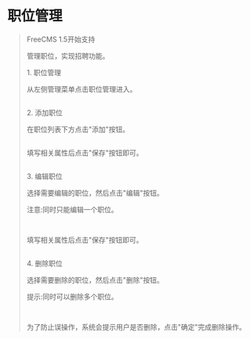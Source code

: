 # 职位管理 #
<p>
<blockquote><span>FreeCMS 1.5开始支持</span></p>
<p>
<span>管理职位，实现招聘功能。</span></p>
<p>
<span>1. </span><span>职位管理</span></p>
<p>
<span>从左侧管理菜单点击职位管理进入。</span></p>
<p>
<a href='http://static.oschina.net/uploads/space/2013/1026/082648_4VUa_916014.png'><img src='http://static.oschina.net/uploads/space/2013/1026/082648_4VUa_916014.png' alt='' /></a></p>
<p>
<span>2. </span><span>添加职位</span></p>
<p>
<span>在职位列表下方点击"添加"按钮。</span></p>
<p>
<a href='http://static.oschina.net/uploads/space/2013/1026/082704_9B19_916014.png'><img src='http://static.oschina.net/uploads/space/2013/1026/082704_9B19_916014.png' alt='' /></a></p>
<p>
<span>填写相关属性后点击"保存"按钮即可。</span></p>
<p>
<a href='http://static.oschina.net/uploads/space/2013/1026/082725_7iET_916014.png'><img src='http://static.oschina.net/uploads/space/2013/1026/082725_7iET_916014.png' alt='' /></a></p>
<p>
<span>3. </span><span>编辑职位</span></p>
<p>
<span>选择需要编辑的职位，然后点击"编辑"按钮。</span></p>
<p>
<span>注意:同时只能编辑一个职位。</span></p>
<p>
<a href='http://static.oschina.net/uploads/space/2013/1026/082741_kKW7_916014.png'><img src='http://static.oschina.net/uploads/space/2013/1026/082741_kKW7_916014.png' alt='' /></a></p>
<p>
<a href='http://static.oschina.net/uploads/space/2013/1026/082808_VPqk_916014.png'><img src='http://static.oschina.net/uploads/space/2013/1026/082808_VPqk_916014.png' alt='' /></a></p>
<p>
<span>填写相关属性后点击"保存"按钮即可。</span></p>
<p>
<a href='http://static.oschina.net/uploads/space/2013/1026/082829_rP3G_916014.png'><img src='http://static.oschina.net/uploads/space/2013/1026/082829_rP3G_916014.png' alt='' /></a></p>
<p>
<span>4. </span><span>删除职位</span></p>
<p>
<span>选择需要删除的职位，然后点击"删除"按钮。</span></p>
<p>
<span>提示:同时可以删除多个职位。</span></p>
<p>
<a href='http://static.oschina.net/uploads/space/2013/1026/082845_3Ewx_916014.png'><img src='http://static.oschina.net/uploads/space/2013/1026/082845_3Ewx_916014.png' alt='' /></a></p>
<p>
<a href='http://static.oschina.net/uploads/space/2013/1026/082858_XIFk_916014.png'><img src='http://static.oschina.net/uploads/space/2013/1026/082858_XIFk_916014.png' alt='' /></a></p>
<p>
<span>为了防止误操作，系统会提示用户是否删除，点击"确定"完成删除操作。</span></p>